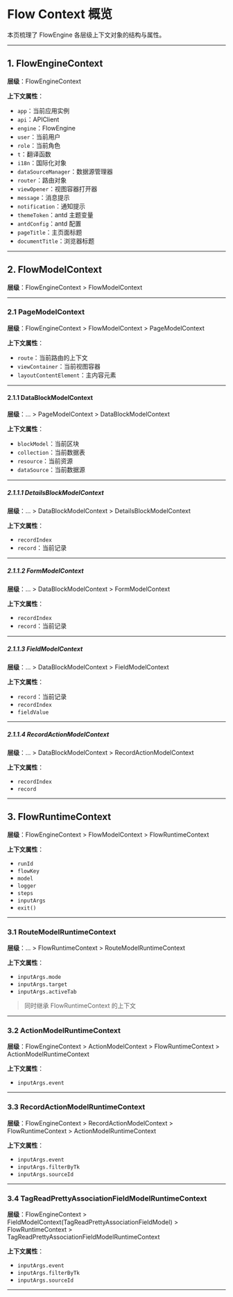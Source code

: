 # Flow Context 概览

本页梳理了 FlowEngine 各层级上下文对象的结构与属性。

---

## 1. FlowEngineContext

**层级**：FlowEngineContext

**上下文属性**：

- `app`：当前应用实例
- `api`：APIClient
- `engine`：FlowEngine
- `user`：当前用户
- `role`：当前角色
- `t`：翻译函数
- `i18n`：国际化对象
- `dataSourceManager`：数据源管理器
- `router`：路由对象
- `viewOpener`：视图容器打开器
- `message`：消息提示
- `notification`：通知提示
- `themeToken`：antd 主题变量
- `antdConfig`：antd 配置
- `pageTitle`：主页面标题
- `documentTitle`：浏览器标题

---

## 2. FlowModelContext

**层级**：FlowEngineContext > FlowModelContext

---

### 2.1 PageModelContext

**层级**：FlowEngineContext > FlowModelContext > PageModelContext

**上下文属性**：

- `route`：当前路由的上下文
- `viewContainer`：当前视图容器
- `layoutContentElement`：主内容元素

---

#### 2.1.1 DataBlockModelContext

**层级**：... > PageModelContext > DataBlockModelContext

**上下文属性**：

- `blockModel`：当前区块
- `collection`：当前数据表
- `resource`：当前资源
- `dataSource`：当前数据源

---

##### 2.1.1.1 DetailsBlockModelContext

**层级**：... > DataBlockModelContext > DetailsBlockModelContext

**上下文属性**：

- `recordIndex`
- `record`：当前记录

---

##### 2.1.1.2 FormModelContext

**层级**：... > DataBlockModelContext > FormModelContext

**上下文属性**：

- `recordIndex`
- `record`：当前记录

---

##### 2.1.1.3 FieldModelContext

**层级**：... > DataBlockModelContext > FieldModelContext

**上下文属性**：

- `record`：当前记录
- `recordIndex`
- `fieldValue`

---

##### 2.1.1.4 RecordActionModelContext

**层级**：... > DataBlockModelContext > RecordActionModelContext

**上下文属性**：

- `recordIndex`
- `record`

---

## 3. FlowRuntimeContext

**层级**：FlowEngineContext > FlowModelContext > FlowRuntimeContext

**上下文属性**：

- `runId`
- `flowKey`
- `model`
- `logger`
- `steps`
- `inputArgs`
- `exit()`

---

### 3.1 RouteModelRuntimeContext

**层级**：... > FlowRuntimeContext > RouteModelRuntimeContext

**上下文属性**：

- `inputArgs.mode`
- `inputArgs.target`
- `inputArgs.activeTab`

> 同时继承 FlowRuntimeContext 的上下文

---

### 3.2 ActionModelRuntimeContext

**层级**：FlowEngineContext > ActionModelContext > FlowRuntimeContext > ActionModelRuntimeContext

**上下文属性**：

- `inputArgs.event`

---

### 3.3 RecordActionModelRuntimeContext

**层级**：FlowEngineContext > RecordActionModelContext > FlowRuntimeContext > ActionModelRuntimeContext

**上下文属性**：

- `inputArgs.event`
- `inputArgs.filterByTk`
- `inputArgs.sourceId`

---

### 3.4 TagReadPrettyAssociationFieldModelRuntimeContext

**层级**：FlowEngineContext > FieldModelContext(TagReadPrettyAssociationFieldModel) > FlowRuntimeContext > TagReadPrettyAssociationFieldModelRuntimeContext

**上下文属性**：

- `inputArgs.event`
- `inputArgs.filterByTk`
- `inputArgs.sourceId`

---